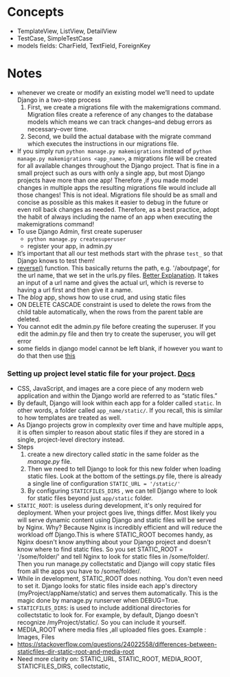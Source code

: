 # Concepts
- TemplateView, ListView, DetailView
- TestCase, SimpleTestCase
- models fields: CharField, TextField, ForeignKey


# Notes
- whenever we create or modify an existing model we’ll need to update Django in a two-step process
	1. First, we create a migrations file with the makemigrations command. Migration files create a reference of any changes to the database models which means we can track changes–and debug errors as necessary–over time.
	2. Second, we build the actual database with the migrate command which executes the instructions in our migrations file.
- If you simply run `python manage.py makemigrations` instead of `python manage.py makemigrations <app_name>`, a migrations file will be created for all available changes throughout the Django project. That is fine in a small project such as ours with only a single app, but most Django projects have more than one app! Therefore ,if you made model changes in multiple apps the resulting migrations file would include all those changes! This is not ideal. Migrations file should be as small and concise as possible as this makes it easier to debug in the future or even roll back changes as needed. Therefore, as a best practice, adopt the habit of always including the name of an app when executing the makemigrations command!
- To use Django Admin, first create superuser
	- `python manage.py createsuperuser`
	- register your app, in admin.py
- It’s important that all our test methods start with the phrase `test_` so that Django knows to test them! 
- [reverse()](https://docs.djangoproject.com/en/4.0/ref/urlresolvers/#reverse) function. This basically returns the path, e.g. '/aboutpage', for the url name, that we set in the urls.py files. [Better Explanation](https://stackoverflow.com/questions/11241668/what-is-reverse). It takes an input of a url name and gives the actual url, which is reverse to having a url first and then give it a name.
- The *blog* app, shows how to use crud, and using static files
- ON DELETE CASCADE constraint is used to delete the rows from the child table automatically, when the rows from the parent table are deleted.
- You cannot edit the admin.py file before creating the superuser. If you edit the admin.py file and then try to create the superuser, you will get error
- some fields in django model cannot be left blank, if however you want to do that then use [this](https://docs.djangoproject.com/en/3.2/ref/models/fields/#field-options)

### Setting up project level static file for your project. [Docs](https://docs.djangoproject.com/en/3.2/ref/settings/#static-files)
- CSS, JavaScript, and images are a core piece of any modern web application and within the Django world are referred to as “static files.”
- By default, Django will look within each app for a folder called `static`. In other words, a folder called `app_name/static/`. If you recall, this is similar to how templates are treated as well.
- As Django projects grow in complexity over time and have multiple apps, it is often simpler to reason about static files if they are stored in a single, project-level directory instead. 
- Steps
	1. create a new directory called *static* in the same folder as the *manage.py* file.
	2. Then we need to tell Django to look for this new folder when loading static files. Look at the bottom of the settings.py file, there is already a single line of configuration `STATIC_URL = '/static/'`
	3. By configuring `STATICFILES_DIRS` , we can tell Django where to look for static files beyond just `app/static` folder.
- `STATIC_ROOT`: is useless during development, it's only required for deployment. When your project goes live, things differ. Most likely you will serve dynamic content using Django and static files will be served by Nginx. Why? Because Nginx is incredibly efficient and will reduce the workload off Django.This is where STATIC_ROOT becomes handy, as Nginx doesn't know anything about your Django project and doesn't know where to find static files. So you set STATIC_ROOT = '/some/folder/' and tell Nginx to look for static files in /some/folder/. Then you run manage.py collectstatic and Django will copy static files from all the apps you have to /some/folder/.
- While in development, STATIC_ROOT does nothing. You don't even need to set it. Django looks for static files inside each app's directory (myProject/appName/static) and serves them automatically. This is the magic done by manage.py runserver when DEBUG=True.
- `STATICFILES_DIRS`: is used to include additional directories for collectstatic to look for. For example, by default, Django doesn't recognize /myProject/static/. So you can include it yourself.
- MEDIA_ROOT where media files ,all uploaded files goes. Example : Images, Files
- https://stackoverflow.com/questions/24022558/differences-between-staticfiles-dir-static-root-and-media-root
- Need more clarity on: STATIC_URL, STATIC_ROOT, MEDIA_ROOT, STATICFILES_DIRS, collectstatic, 
